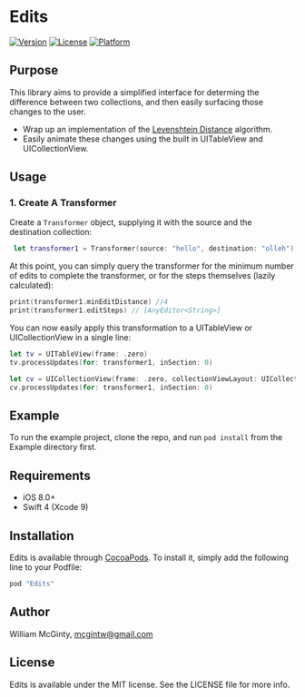 # Edits

[![Version](https://img.shields.io/cocoapods/v/Edits.svg?style=flat)](http://cocoapods.org/pods/Edits)
[![License](https://img.shields.io/cocoapods/l/Edits.svg?style=flat)](http://cocoapods.org/pods/Edits)
[![Platform](https://img.shields.io/cocoapods/p/Edits.svg?style=flat)](http://cocoapods.org/pods/Edits)

## Purpose

This library aims to provide a simplified interface for determing the difference between two collections, and then easily surfacing those changes to the user.
* Wrap up an implementation of the [Levenshtein Distance](https://en.wikipedia.org/wiki/Levenshtein_distance) algorithm.
* Easily animate these changes using the built in UITableView and UICollectionView.


## Usage

### 1. Create A Transformer

Create a `Transformer` object, supplying it with the source and the destination collection:

```swift
 let transformer1 = Transformer(source: "hello", destination: "olleh")
```
At this point, you can simply query the transformer for the minimum number of edits to complete the transformer, or for the steps themselves (lazily calculated):

```swift
print(transformer1.minEditDistance) //4
print(transformer1.editSteps) // [AnyEditor<String>]
```
You can now easily apply this transformation to a UITableView or UICollectionView in a single line:

```swift
let tv = UITableView(frame: .zero)
tv.processUpdates(for: transformer1, inSection: 0)

let cv = UICollectionView(frame: .zero, collectionViewLayout: UICollectionViewFlowLayout())
cv.processUpdates(for: transformer1, inSection: 0)
```

## Example

To run the example project, clone the repo, and run `pod install` from the Example directory first.

## Requirements

* iOS 8.0+
* Swift 4 (Xcode 9)

## Installation

Edits is available through [CocoaPods](http://cocoapods.org). To install
it, simply add the following line to your Podfile:

```ruby
pod "Edits"
```

## Author

William McGinty, mcgintw@gmail.com

## License

Edits is available under the MIT license. See the LICENSE file for more info.
